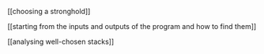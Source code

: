 [[choosing a stronghold]]

[[starting from the inputs and outputs of the program and how to find them]]

[[analysing well-chosen stacks]]
